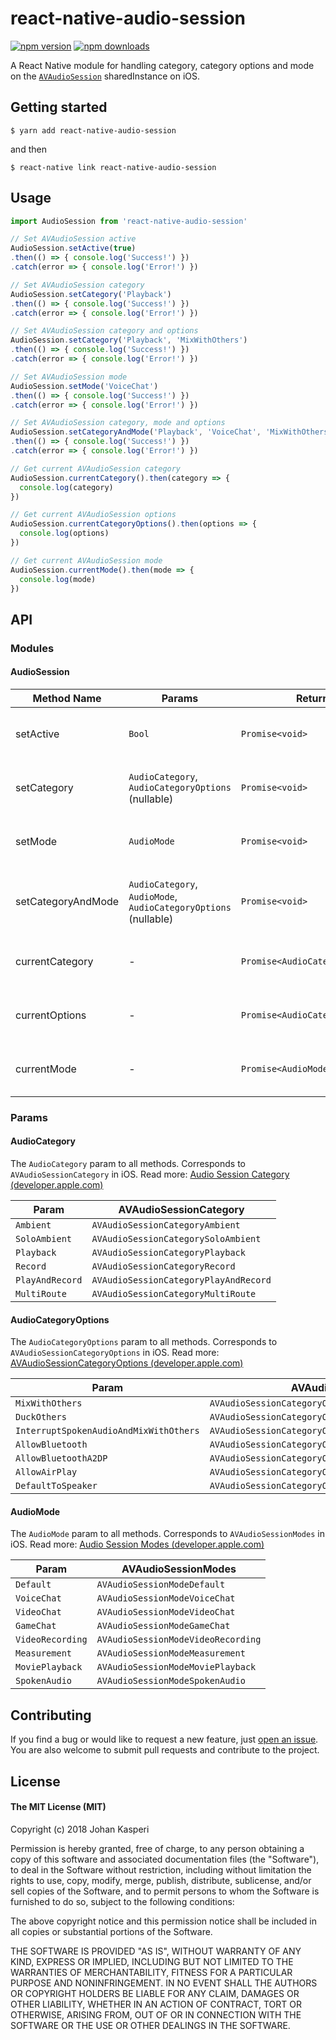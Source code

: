 # react-native-audio-session
[![npm version](https://img.shields.io/npm/v/react-native-audio-session.svg?style=flat)](https://www.npmjs.com/package/react-native-audio-session)
[![npm downloads](https://img.shields.io/npm/dm/react-native-audio-session.svg?style=flat)](https://www.npmjs.com/package/react-native-audio-session)

A React Native module for handling category, category options and mode on the [`AVAudioSession`](https://developer.apple.com/documentation/avfoundation/avaudiosession?language=objc) sharedInstance on iOS.

## Getting started

`$ yarn add react-native-audio-session`

and then

`$ react-native link react-native-audio-session`

## Usage

```javascript
import AudioSession from 'react-native-audio-session'

// Set AVAudioSession active
AudioSession.setActive(true)
.then(() => { console.log('Success!') })
.catch(error => { console.log('Error!') })

// Set AVAudioSession category
AudioSession.setCategory('Playback')
.then(() => { console.log('Success!') })
.catch(error => { console.log('Error!') })

// Set AVAudioSession category and options
AudioSession.setCategory('Playback', 'MixWithOthers')
.then(() => { console.log('Success!') })
.catch(error => { console.log('Error!') })

// Set AVAudioSession mode
AudioSession.setMode('VoiceChat')
.then(() => { console.log('Success!') })
.catch(error => { console.log('Error!') })

// Set AVAudioSession category, mode and options
AudioSession.setCategoryAndMode('Playback', 'VoiceChat', 'MixWithOthers')
.then(() => { console.log('Success!') })
.catch(error => { console.log('Error!') })

// Get current AVAudioSession category
AudioSession.currentCategory().then(category => {
  console.log(category)
})

// Get current AVAudioSession options
AudioSession.currentCategoryOptions().then(options => {
  console.log(options)
})

// Get current AVAudioSession mode
AudioSession.currentMode().then(mode => {
  console.log(mode)
})

```

## API

### Modules
#### AudioSession
| Method Name | Params | Returns | Notes |
|---|---|---|---|
|setActive|`Bool`|`Promise<void>`|Set the current AVAudioSession as active [(Reference)](https://developer.apple.com/documentation/avfoundation/avaudiosession/1616627-setactive?language=objc).|
|setCategory|`AudioCategory`, `AudioCategoryOptions` (nullable)|`Promise<void>`|Set the current AVAudioSession category [(Reference)](https://developer.apple.com/documentation/avfoundation/avaudiosession/1616442-setcategory?language=objc).|
|setMode|`AudioMode`|`Promise<void>`|Set the current AVAudioSession mode [(Reference)](https://developer.apple.com/documentation/avfoundation/avaudiosession/1616614-setmode?language=objc).|
|setCategoryAndMode|`AudioCategory`, `AudioMode`, `AudioCategoryOptions` (nullable)|`Promise<void>`|Set the current AVAudioSession category and mode [(Reference)](https://developer.apple.com/documentation/avfoundation/avaudiosession/1771734-setcategory?language=objc).|
|currentCategory|-|`Promise<AudioCategory>`|Get the current AVAudioSession category [(Reference)](https://developer.apple.com/documentation/avfoundation/avaudiosession/1616615-category?language=objc).|
|currentOptions|-|`Promise<AudioCategoryOptions>`|Get the current AVAudioSession options [(Reference)](https://developer.apple.com/documentation/avfoundation/avaudiosession/1616503-categoryoptions?language=objc).|
|currentMode|-|`Promise<AudioMode>`|Get the current AVAudioSession mode [(Reference)](https://developer.apple.com/documentation/avfoundation/avaudiosession/1616508-mode?language=objc).|

### Params
#### AudioCategory
The `AudioCategory` param to all methods. Corresponds to `AVAudioSessionCategory` in iOS. Read more: [Audio Session Category (developer.apple.com)](https://developer.apple.com/documentation/avfoundation/avaudiosessioncategory?language=objc)

| Param | AVAudioSessionCategory |
|---|---|
|`Ambient`|`AVAudioSessionCategoryAmbient`|
|`SoloAmbient`|`AVAudioSessionCategorySoloAmbient`|
|`Playback`|`AVAudioSessionCategoryPlayback`|
|`Record`|`AVAudioSessionCategoryRecord`|
|`PlayAndRecord`|`AVAudioSessionCategoryPlayAndRecord`|
|`MultiRoute`|`AVAudioSessionCategoryMultiRoute`|

#### AudioCategoryOptions
The `AudioCategoryOptions` param to all methods. Corresponds to `AVAudioSessionCategoryOptions` in iOS. Read more: [AVAudioSessionCategoryOptions (developer.apple.com)](https://developer.apple.com/documentation/avfoundation/avaudiosessioncategoryoptions?language=objc)

| Param | AVAudioSessionCategoryOptions |
|---|---|
|`MixWithOthers`|`AVAudioSessionCategoryOptionMixWithOthers`|
|`DuckOthers`|`AVAudioSessionCategoryOptionDuckOthers`|
|`InterruptSpokenAudioAndMixWithOthers`|`AVAudioSessionCategoryOptionInterruptSpokenAudioAndMixWithOthers`|
|`AllowBluetooth`|`AVAudioSessionCategoryOptionAllowBluetooth`|
|`AllowBluetoothA2DP`|`AVAudioSessionCategoryOptionAllowBluetoothA2DP`|
|`AllowAirPlay`|`AVAudioSessionCategoryOptionAllowAirPlay`|
|`DefaultToSpeaker`|`AVAudioSessionCategoryOptionDefaultToSpeaker`|

#### AudioMode
The `AudioMode` param to all methods. Corresponds to `AVAudioSessionModes` in iOS. Read more: [Audio Session Modes (developer.apple.com)](https://developer.apple.com/documentation/avfoundation/avaudiosession/audio_session_modes?language=objc)

| Param | AVAudioSessionModes |
|---|---|
|`Default`|`AVAudioSessionModeDefault`|
|`VoiceChat`|`AVAudioSessionModeVoiceChat`|
|`VideoChat`|`AVAudioSessionModeVideoChat`|
|`GameChat`|`AVAudioSessionModeGameChat`|
|`VideoRecording`|`AVAudioSessionModeVideoRecording`|
|`Measurement`|`AVAudioSessionModeMeasurement`|
|`MoviePlayback`|`AVAudioSessionModeMoviePlayback`|
|`SpokenAudio`|`AVAudioSessionModeSpokenAudio`|

## Contributing

If you find a bug or would like to request a new feature, just [open an issue](https://github.com/BonnierNews/react-native-audio-session/issues/new). You are also welcome to submit pull requests and contribute to the project.

## License

#### The MIT License (MIT)

Copyright (c) 2018 Johan Kasperi

Permission is hereby granted, free of charge, to any person obtaining a copy of this software and associated documentation files (the "Software"), to deal in the Software without restriction, including without limitation the rights to use, copy, modify, merge, publish, distribute, sublicense, and/or sell copies of the Software, and to permit persons to whom the Software is furnished to do so, subject to the following conditions:

The above copyright notice and this permission notice shall be included in all copies or substantial portions of the Software.

THE SOFTWARE IS PROVIDED "AS IS", WITHOUT WARRANTY OF ANY KIND, EXPRESS OR IMPLIED, INCLUDING BUT NOT LIMITED TO THE WARRANTIES OF MERCHANTABILITY, FITNESS FOR A PARTICULAR PURPOSE AND NONINFRINGEMENT. IN NO EVENT SHALL THE AUTHORS OR COPYRIGHT HOLDERS BE LIABLE FOR ANY CLAIM, DAMAGES OR OTHER LIABILITY, WHETHER IN AN ACTION OF CONTRACT, TORT OR OTHERWISE, ARISING FROM, OUT OF OR IN CONNECTION WITH THE SOFTWARE OR THE USE OR OTHER DEALINGS IN THE SOFTWARE.
